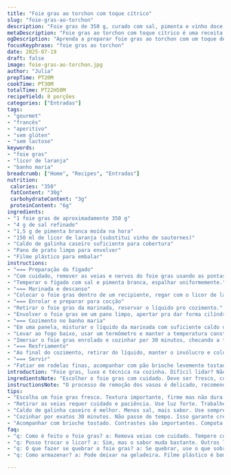 ```yaml
---
title: "Foie gras ao torchon com toque cítrico"
slug: "foie-gras-ao-torchon"
description: "Foie gras de 350 g, curado com sal, pimenta e vinho doce cítrico. Marinagem com 150 ml de licor de laranja e caldo de galinha. Processo de pocher em banho maria controlado a 58 °C por 30 minutos. Envolvido em pano fino, moldado em cilindro, envolto em filme plástico. Refrigeração por 22 horas. Servido fatiado com brioche fresco e compota de frutas vermelhas. Sem glúten, sem lactose, sem nozes, sem ovos. Receita com variação na marinada e método ajustado para textura suave e aroma vibrante."
metaDescription: "Foie gras ao torchon com toque cítrico é uma receita sofisticada e técnica que combina sabores intensos e frescos."
ogDescription: "Aprenda a preparar foie gras ao torchon com um toque de laranja. Um prato requintado que encanta com textura e sabor únicos."
focusKeyphrase: "foie gras ao torchon"
date: 2025-07-19
draft: false
image: foie-gras-ao-torchon.jpg
author: "Julia"
prepTime: PT20M
cookTime: PT30M
totalTime: PT22H50M
recipeYield: 8 porções
categories: ["Entradas"]
tags:
- "gourmet"
- "francês"
- "aperitivo"
- "sem glúten"
- "sem lactose"
keywords:
- "foie gras"
- "licor de laranja"
- "banho maria"
breadcrumb: ["Home", "Recipes", "Entradas"]
nutrition: 
 calories: "350"
 fatContent: "30g"
 carbohydrateContent: "3g"
 proteinContent: "6g"
ingredients:
- "1 foie gras de aproximadamente 350 g"
- "4 g de sal refinado"
- "1,5 g de pimenta branca moída na hora"
- "150 ml de licor de laranja (substitui vinho de sauternes)"
- "Caldo de galinha caseiro suficiente para cobertura"
- "Pano de prato limpo para envolver"
- "Filme plástico para embalar"
instructions:
- "=== Preparação do fígado"
- "Com cuidado, remover as veias e nervos do foie gras usando as pontas dos dedos e uma faca sem ponta. Trabalhar devagar pra não quebrar o lóbulo."
- "Temperar o fígado com sal e pimenta branca, espalhar uniformemente."
- "=== Marinada e descanso"
- "Colocar o foie gras dentro de um recipiente, regar com o licor de laranja, cobrir e deixar marinar na geladeira por 20 horas."
- "=== Enrolar e preparar para cocção"
- "Retirar o foie gras da marinada, reservar o líquido pro cozimento."
- "Envolver o foie gras em um pano limpo, apertar pra dar forma cilíndrica, depois embalar firmemente com filme plástico."
- "=== Cozimento no banho maria"
- "Em uma panela, misturar o líquido da marinada com suficiente caldo de galinha pra cobrir o cilindro do foie gras."
- "Levar ao fogo baixo, usar um termômetro e manter a temperatura constante de 58 °C (±2 °C)."
- "Imersar o foie gras enrolado e cozinhar por 30 minutos, checando a temperatura e ajustando o fogo conforme necessário."
- "=== Resfriamento"
- "Ao final do cozimento, retirar do líquido, manter o invólucro e colocar na geladeira por 22 horas para firmar."
- "=== Servir"
- "Fatiar em rodelas finas, acompanhar com pão brioche levemente tostado e compota de frutas vermelhas para equilíbrio de sabor."
introduction: "Foie gras, luxo e técnica na cozinha. Difícil lidar? Não tanto. Se conhecer o ritmo, o passo a passo muda. Foie gras molhado em licor de laranja - troca do tradicional sauternes, mexendo no caráter do prato. A doçura cítrica traz frescor. Tirar as veias exige paciência, tem que ser delicado senão quebra o fígado. Enrolar no pano, moldar. O pano ajuda no cozimento, mantém a forma, nada de fugir do cilindro. Depois filme pra segurar firme. Cozimento? No banho maria, temperatura baixa, exata. Baixa, constante. 58 °C, mais ou menos. 30 minutos, não se pode passar muito. Geladeira pra firma a textura, o sabor assenta, ganha corpo. Pêssego fresco não entra, aqui é fruta vermelha. Compota de morango, amora ajuda cortar a gordura, limpa a boca. Brioche levemente tostado pra contraste. Textura macia, sabor profundo, contraste na boca. Sem nozes, sem lactose, sem glúten, pra agradar todo mundo. Delicado, técnico, mas prazeroso. Conversa de sabor, técnica que vira tradição."
ingredientsNote: "Escolher o foie gras com cuidado. Deve ser fresco, com uma textura firme, mas maleável. O sal usado deve ser fino, para penetrar bem na carne. Pimenta branca moída na hora tem aroma mais suave que preta, ideal pro equilíbrio de sabor. Licor de laranja substitui sauternes tradicional, acrescenta notas cítricas e frutadas que quebram a gordura natural do fígado. Caldo de galinha caseiro é menos salgado, mais natural, evita exageros no sabor final. O pano pra envolver tem que estar muito limpo, sem cheiro de sabão, para não interferir no aroma do foie gras. Filme plástico precisa ser resistente, para evitar a entrada de água durante o cozimento."
instructionsNote: "O processo de remoção dos vasos é delicado, recomendo luz forte e paciência para não romper o tecido. Após temperar, a marinada precisa de um tempo para penetrar, mas não mais que 20 horas para não alterar a textura. Ao enrolar no pano, trabalho firme para evitar bolsas de ar, que podem causar variações no cozimento. O banho maria exige controle rigoroso da temperatura, o ideal é usar um termômetro digital. Cozinhar exatamente 30 minutos para manter a cremosidade. Depois é fundamental respeitar o tempo de refrigeração para que o foie gras fique firme, o que facilitará na hora de fatiar e garantir que o sabor esteja harmonicamente distribuído. Serve frio ou em temperatura ambiente, sempre com um acompanhamento que equilibre gordura e doçura."
tips:
- "Escolha um foie gras fresco. Textura importante, firme mas não dura. Sal deve ser refinado. Pimenta branca moída na hora traz leveza. Marinada adequada é crucial."
- "Retirar as veias requer cuidado e paciência. Use luz forte. Trabalhe devagar. Quebrar é fácil. Tempere bem. Espalhe sal e pimenta uniformemente por todo lado."
- "Caldo de galinha caseiro é melhor. Menos sal, mais sabor. Use sempre para cobrir o cilindro. Controle a temperatura no banho maria. Termômetro digital é essencial."
- "Cozinhar por exatos 30 minutos. Não passe do tempo. Isso garante cremosidade. Respeitar o resfriamento é essencial. 22 horas na geladeira para firmar bem."
- "Acompanhar com brioche tostado. Contrastes são importantes. Compota de frutas vermelhas limpa o paladar. Fatiar em rodelas finas. Servir frio ou à temperatura ambiente."
faq:
- "q: Como é feito o foie gras? a: Remova veias com cuidado. Tempere com sal. Marinada de 20 horas, não mais. Cozinhe no banho maria a 58 graus."
- "q: Posso trocar o licor? a: Sim, mas o sabor muda bastante. Outros licores não têm o mesmo frescor. Cítrico é essencial para o equilíbrio."
- "q: O que fazer se quebrar o foie gras? a: Se quebrar, use o que sobrou. Moldar novamente, fazer um patê. Não tem desperdício. Textura diferente, mas ainda saboroso."
- "q: Como armazenar? a: Pode deixar na geladeira. Filme plástico é bom. Pode congelar também. Cuidado para não queimar. Frutas devem ser frescas sempre."

---
```

